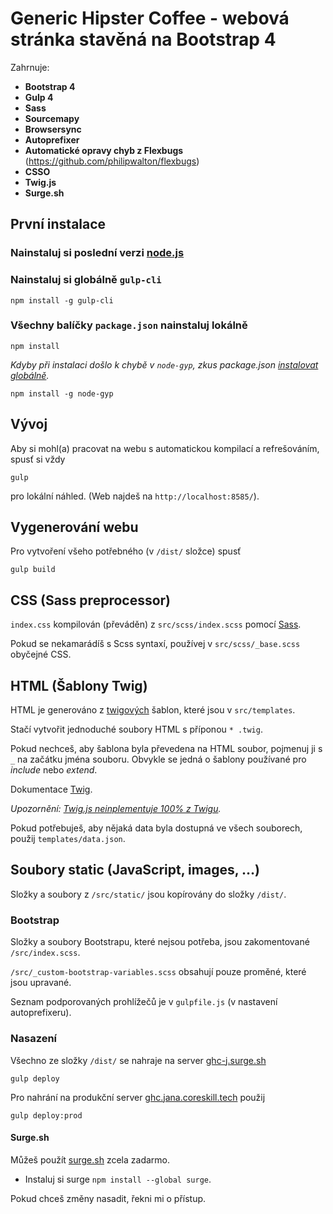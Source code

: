 # Generic Hipster Coffee - webová stránka stavěná na Bootstrap 4

Zahrnuje:

- **Bootstrap 4**
- **Gulp 4**
- **Sass**
- **Sourcemapy**
- **Browsersync** 
- **Autoprefixer**
- **Automatické opravy chyb z Flexbugs** (https://github.com/philipwalton/flexbugs) 
- **CSSO**
- **Twig.js**
- **Surge.sh**


## První instalace

### Nainstaluj si poslední verzi [node.js](https://nodejs.org/)

### Nainstaluj si globálně `gulp-cli` 

```shell
npm install -g gulp-cli
```

### Všechny balíčky `package.json` nainstaluj lokálně

```shell
npm install
```

_Kdyby při instalaci došlo k chybě v `node-gyp`, zkus package.json [instalovat globálně](https://github.com/nodejs/node-gyp#installation)._

```shell
npm install -g node-gyp
```


## Vývoj

Aby si mohl(a) pracovat na webu s automatickou kompilací a refrešováním, spusť si vždy

```shell
gulp
```

pro lokální náhled. (Web najdeš na `http://localhost:8585/`).

## Vygenerování webu

Pro vytvoření všeho potřebného (v `/dist/` složce) spusť 

```shell
gulp build
```

## CSS (Sass preprocessor)

`index.css` kompilován (převáděn) z `src/scss/index.scss` pomocí [Sass](http://sass-lang.com/).

Pokud se nekamarádíš s Scss syntaxí, používej v `src/scss/_base.scss` obyčejné CSS.


## HTML (Šablony Twig)

HTML je generováno z [twigových](https://github.com/twigjs/twig.js/) šablon, které jsou v `src/templates`.

Stačí vytvořit jednoduché soubory HTML s příponou `* .twig`.  

Pokud nechceš, aby šablona byla převedena na HTML soubor, pojmenuj ji s `_` na začátku jména souboru. Obvykle se jedná o šablony používané pro _include_ nebo _extend_.

Dokumentace [Twig](https://twig.symfony.com/doc/2.x/templates.html).

_Upozornění: [Twig.js neinplementuje 100% z Twigu](https://github.com/twigjs/twig.js/wiki/Implementation-Notes)._

Pokud potřebuješ, aby nějaká data byla dostupná ve všech souborech, použij `templates/data.json`.


## Soubory static (JavaScript, images, …)

Složky a soubory z `/src/static/` jsou kopírovány do složky `/dist/`.


### Bootstrap

Složky a soubory Bootstrapu, které nejsou potřeba, jsou zakomentované `/src/index.scss`.

`/src/_custom-bootstrap-variables.scss` obsahují pouze proměné, které jsou upravané.

Seznam podporovaných prohlížečů je v `gulpfile.js` (v nastavení autoprefixeru).


### Nasazení

Všechno ze složky `/dist/` se nahraje na server [ghc-j.surge.sh](https://ghc-j.surge.sh)

```shell
gulp deploy
```

Pro nahrání na produkční server [ghc.jana.coreskill.tech](http://ghc.jana.coreskill.tech) použij


```shell
gulp deploy:prod
```

#### Surge.sh

Můžeš použít [surge.sh](https://surge.sh) zcela zadarmo.

- Instaluj si surge `npm install --global surge`.

Pokud chceš změny nasadit, řekni mi o přístup.
